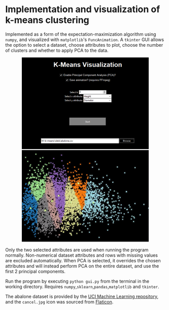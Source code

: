 # Implementation and visualization of k-means clustering
Implemented as a form of the expectation-maximization algorithm using ``numpy``, and visualized with ``matplotlib``'s ``FuncAnimation``. A ``tkinter`` GUI allows the option to select a dataset, choose attributes to plot, choose the number of clusters and whether to apply PCA to the data.
<p align="center">
<img src="img_menu.png" width="400" height="289">
<img src="img_visualization.gif" width="400" height="289">
</p>

Only the two selected attributes are used when running the program normally. Non-numerical dataset attributes and rows with missing values are excluded automatically. When PCA is selected, it overrides the chosen attributes and will instead perform PCA on the entire dataset, and use the first 2 principal components.

Run the program by executing ``python gui.py`` from the terminal in the working directory. Requires ``numpy``,``sklearn``,``pandas``,``matplotlib`` and ``tkinter``.

The abalone dataset is provided by the <a href="https://archive.ics.uci.edu/ml/datasets/abalone" >UCI Machine Learning repository</a>, and the ``cancel.jpg`` icon was sourced from <a href="https://www.flaticon.com/free-icons/close" title="close icons">Flaticon</a>.

